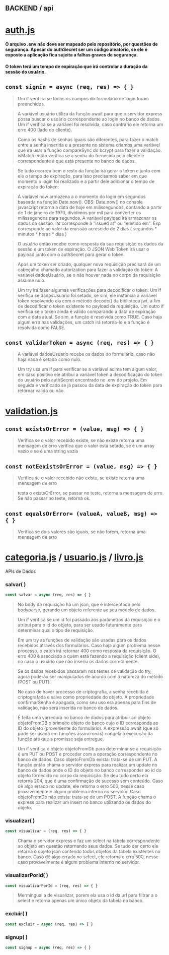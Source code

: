 ## BACKEND / api

# [auth.js](https://github.com/jemluz/vinler/blob/master/api/auth.js)

#### O arquivo .env não deve ser mapeado pelo repositório, por questões de segurança. Apesar do authSecret ser um código aleatório, se ele é exposto a aplicação fica sujeita a falhas graves de segurança.

#### O token terá um tempo de expiração que irá controlar a duração da sessão do usuário.

## ``` const signin = async (req, res) => { } ```

> Um if verifica se todos os campos do formulário de login foram preenchidos.

> A variável usuário utiliza da função await para que o servidor express possa buscar o usuário correspondente ao login no banco de dados. Um if verifica se a variável foi resolvida, caso contrario ele retorna um erro 400 (lado do cliente).

> Como os hashs de senhas iguais são diferentes, para fazer o match entre a senha inserida e a presente no sistema criamos uma variável que irá usar a função compareSync do bcrypt para fazer a validação. isMatch então verifica se a senha do fornecida pelo cliente é correspondente à que está presente no banco de dados. 

> Se tudo ocorreu bem o resto da função irá gerar o token e junto com ele o tempo de expiração, para isso precisamos saber em que momento o login foi realizado e a partir dele adicionar o tempo de expiração do token:

> A variável now armazena a o momento do login em segundos baseada na função Date.now(). 
OBS: Date.now() no console javascript retorna a data de hoje em milissegundos, contando a partir de 1 de janeiro de 1970, dividimos por mil para converter os milissegundos para segundos.
A variável payload irá armazenar os dados da sessão. Iat corresponde à "issued at" ou "emitido em". Exp corresponde ao valor da emissão acrescido de 2 dias ( segundos * minutos * horas * dias )

> O usuário então recebe como resposta da sua requisição os dados da sessão e um token de expiração. O JSON Web Token irá usar o payload junto com o authSecret para gerar o token.

> Apos um token ser criado, qualquer nova requisição precisará de um cabeçalho chamado autorization para fazer a validação do token:
A variável dadosUsuário, se o não houver nada no corpo da requisição assume nulo.

> Um try irá fazer algumas verificações para decodificar o token. 
Um if verifica se dadosUsuário foi setado, se sim, ele instancia a variável token resolvendo ela com o método decode() da biblioteca jwt, a fim de decodificar o token existente no payload da requisição. Um outro if verifica se o token ainda é válido comparando a data de expiração com a data atual. Se sim, a função é resolvida como TRUE. 
Caso haja algum erro nas validações, um catch irá retorna-lo e a função é resolvida como FALSE.


## ``` const validarToken = async (req, res) => { } ```

> A variável dadosUsuario recebe os dados do formulário, caso não haja nada é setado como nulo.

> Um try usa um if para verificar se a variável acima tem algum valor, em caso positivo ele atribui a variável token a decodificação do token do usuário pelo authSecret encontrado no .env do projeto. 
Em seguida é verificado se já passou da data de expiração do token para retornar valido ou não.

# [validation.js](https://github.com/jemluz/vinler/blob/master/api/validation.js)

## ``` const existsOrError = (value, msg) => { } ```

> Verifica se o valor recebido existe, se não existe retorna uma mensagem de erro
> verifica que o valor está setado, se é um array vazio e se é uma string vazia

## ``` const notEexistsOrError = (value, msg) => { } ```

> Verifica se o valor recebido não existe, se existe retorna uma mensagem de erro

> testa o existsOrError, se passar no teste, retorna a mensagem de erro. Se não passar no teste, retorna ok.

## ```const equalsOrError= (valueA, valueB, msg) => { } ```

> Verifica se dois valores são iguais, se não forem, retorna uma mensagem de erro


# [categoria.js](https://github.com/jemluz/vinler/blob/master/api/categoria.js) / [usuario.js](https://github.com/jemluz/vinler/blob/master/api/usuario.js) / [livro.js](https://github.com/jemluz/vinler/blob/master/api/livro.js)

APIs de Dados

### salvar( )

```javascript
const salvar = async (req, res) => { }
```
> No body da requisição há um json, que é interceptado pelo bodyparse, gerando um objeto referente ao seu modelo de dados.

> Um if verifica se um id foi passado aos parâmetros da requisição e o atribui para o id do objeto, para ser usado futuramente para determinar qual o tipo de requisição.

> Em um try as funções de validação são usadas para os dados recebidos através dos formulários. Caso haja algum problema nesse processo, o catch irá retornar 400 como resposta da requisição. O erro 400 é associado a quem está fazendo a requisição (client side), no caso o usuário que não inseriu os dados corretamente.

> Se os dados recebidos passaram nos testes de validação do try, agora poderão ser manipulados de acordo com a natureza do método (POST ou PUT).

> No caso de haver processo de criptografia, a senha recebida é criptografada e salva como propriedade do objeto.
A propriedade confirmarSenha é apagada, como seu uso era apenas para fins de validação, não será inserida no banco de dados.

> É feita uma varredura no banco de dados para atribuir ao objeto objetoFromDB o primeiro objeto do banco cujo o ID corresponda ao ID do objeto (proveniente do formulário). A expressão await (que só pode ser usada em funções assíncronas) congela a execução da função até que a promisse seja entregue.

> Um if verifica o objeto objetoFromDb para determinar se a requisição é um PUT ou POST e proceder com a operação correspondente no banco de dados. 
Caso objetoFromDb exista: trata-se de um PUT. A função então chama o servidor express para realizar um update no banco de dados onde o ID do objeto no banco corresponder ao id do objeto fornecido no corpo da requisição. Se deu tudo certo ela retorna 204, que é uma confirmação de sucesso sem conteúdo. Caso dê algo errado no update, ele retorna o erro 500, nesse caso provavelmente é algum problema interno no servidor.
Caso objetoFromDb não exista: trata-se de um POST. A função chama o express para realizar um insert no banco utilizando os dados do objeto.

### visualizar( )

```javascript
const visualizar = (req, res) => { }
```
> Chama o servidor express e faz um select na tabela correspondente ao objeto em questão retornando seus dados. Se tudo der certo ele retorna o objeto json contendo todos objetos da tabela existentes no banco. Caso dê algo errado no select, ele retorna o erro 500, nesse caso provavelmente é algum problema interno no servidor.

### visualizarPorId( )

```javascript
const visualizarPorId = (req, res) => { }
```
> Mermingual a de visualizar, porem ela usa o id da url para filtrar a o select e retorna apenas um único objeto da tabela no banco.


### excluir( )

```javascript
const excluir = async (req, res) => { }
```



### signup( )

```javascript
const signup = async (req, res) => { }
```
